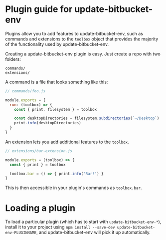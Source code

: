 # Plugin guide for update-bitbucket-env

Plugins allow you to add features to update-bitbucket-env, such as commands and
extensions to the `toolbox` object that provides the majority of the functionality
used by update-bitbucket-env.

Creating a update-bitbucket-env plugin is easy. Just create a repo with two folders:

```
commands/
extensions/
```

A command is a file that looks something like this:

```js
// commands/foo.js

module.exports = {
  run: (toolbox) => {
    const { print, filesystem } = toolbox

    const desktopDirectories = filesystem.subdirectories(`~/Desktop`)
    print.info(desktopDirectories)
  }
}
```

An extension lets you add additional features to the `toolbox`.

```js
// extensions/bar-extension.js

module.exports = (toolbox) => {
  const { print } = toolbox

  toolbox.bar = () => { print.info('Bar!') }
}
```

This is then accessible in your plugin's commands as `toolbox.bar`.

# Loading a plugin

To load a particular plugin (which has to start with `update-bitbucket-env-*`),
install it to your project using `npm install --save-dev update-bitbucket-env-PLUGINNAME`,
and update-bitbucket-env will pick it up automatically.
